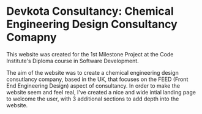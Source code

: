# Devkota Consultancy: Chemical Engineering Design Consultancy Comapny

This website was created for the 1st Milestone Project at the Code Institute's Diploma course in Software Development.

The aim of the website was to create a chemical engineering design consutlancy company, based in the UK, that focuses on the FEED (Front End Engineering Design) aspect of consultancy. In order to make the website seem and feel real, I've created a nice and wide intial landing page to welcome the user, with 3 additional sections to add depth into the website.
